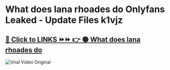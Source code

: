 
 # What does lana rhoades do Onlyfans Leaked - Update Files k1vjz

## <h2><a href="https://clipsfans.com/What_does_lana_rhoades_do&ref=git">🔗 Click to LINKS ⏩⏩ 👉 🟢 What does lana rhoades do </a></h2>

<a href="https://clipsfans.com/What_does_lana_rhoades_do&ref=git" rel="nofollow" data-target="animated-image.originalLink"><img src="https://i.ibb.co.com/xMMVF88/686577567.gif" alt="Viral Video Original" style="max-width: 100%; display: inline-block;" data-target="animated-image.originalImage"></a>

